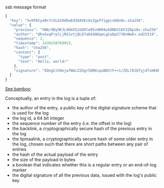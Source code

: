 ssb message format

```js
{
  "key": "%vhP8tyeB+7cVLbIHd6wEd36AVEcUsZgwTYigpcx6Qn0=.sha256",
  "value": {
    "previous": "%NA/4By9K3L0OmVS2eD8le05uUW94ukDNbX16V3ZApi8=.sha256",
    "author": "@hxGxqPrplLjRG2vtjQL87abX4QKqeLgCwQpS730nNwE=.ed25519",
    "sequence": 2,
    "timestamp": 1439158769923,
    "hash": "sha256",
    "content": {
      "type": "post",
      "text": "Hello, world!"
    },
    "signature": "EQngCchOejwfWAcZ2Xgr5QR6iquBQVlF++1/ZOLlRJQfyj4TxHk6MHRUKV/o7L35h2zfL1K+Il991JxrxCT+BA==.sig.ed25519"
  }
}
```

[See bamboo](https://github.com/AljoschaMeyer/bamboo)

Conceptually, an entry in the log is a tuple of:

* the author of the entry, a public key of the digital signature scheme that is used for the log
* the log id, a 64 bit integer
* the sequence number of the entry (i.e. the offset in the log)
* the backlink, a cryptographically secure hash of the previous entry in the log
* the lipmaalink, a cryptographically secure hash of some older entry in the log, chosen such that there are short paths between any pair of entries
* the hash of the actual payload of the entry
* the size of the payload in bytes
* a boolean that indicates whether this is a regular entry or an end-of-log marker
* the digital signature of all the previous data, issued with the log's public key
